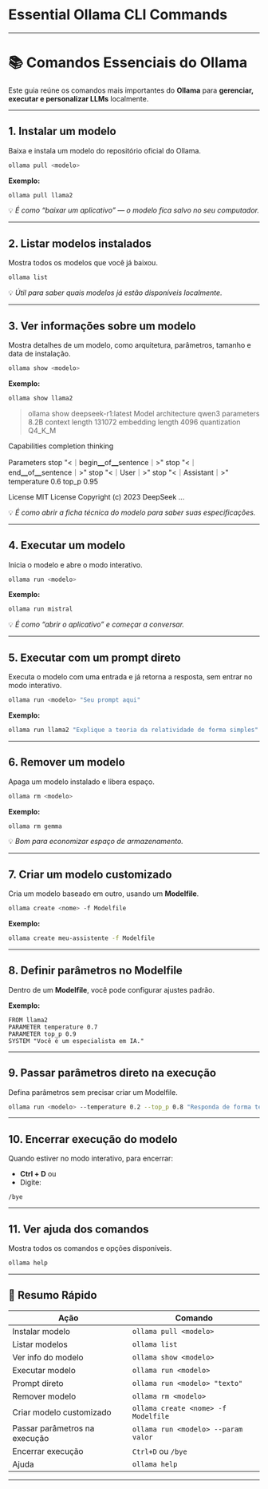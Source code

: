 
# Essential Ollama CLI Commands

---


# 📚 Comandos Essenciais do Ollama

Este guia reúne os comandos mais importantes do **Ollama** para **gerenciar, executar e personalizar LLMs** localmente.

---

## 1. Instalar um modelo

Baixa e instala um modelo do repositório oficial do Ollama.

```bash
ollama pull <modelo>
```

**Exemplo:**

```bash
ollama pull llama2
```

💡 *É como “baixar um aplicativo” — o modelo fica salvo no seu computador.*

---

## 2. Listar modelos instalados

Mostra todos os modelos que você já baixou.

```bash
ollama list
```

💡 *Útil para saber quais modelos já estão disponíveis localmente.*

---

## 3. Ver informações sobre um modelo

Mostra detalhes de um modelo, como arquitetura, parâmetros, tamanho e data de instalação.

```bash
ollama show <modelo>
```

**Exemplo:**

```bash
ollama show llama2
```


> ollama show deepseek-r1:latest
  Model
    architecture        qwen3
    parameters          8.2B
    context length      131072
    embedding length    4096
    quantization        Q4_K_M

  Capabilities
    completion
    thinking

  Parameters
    stop           "<｜begin▁of▁sentence｜>"
    stop           "<｜end▁of▁sentence｜>"
    stop           "<｜User｜>"
    stop           "<｜Assistant｜>"
    temperature    0.6
    top_p          0.95

  License
    MIT License
    Copyright (c) 2023 DeepSeek
    ...


💡 *É como abrir a ficha técnica do modelo para saber suas especificações.*

---

## 4. Executar um modelo

Inicia o modelo e abre o modo interativo.

```bash
ollama run <modelo>
```

**Exemplo:**

```bash
ollama run mistral
```

💡 *É como “abrir o aplicativo” e começar a conversar.*

---

## 5. Executar com um prompt direto

Executa o modelo com uma entrada e já retorna a resposta, sem entrar no modo interativo.

```bash
ollama run <modelo> "Seu prompt aqui"
```

**Exemplo:**

```bash
ollama run llama2 "Explique a teoria da relatividade de forma simples"
```

---

## 6. Remover um modelo

Apaga um modelo instalado e libera espaço.

```bash
ollama rm <modelo>
```

**Exemplo:**

```bash
ollama rm gemma
```

💡 *Bom para economizar espaço de armazenamento.*

---

## 7. Criar um modelo customizado

Cria um modelo baseado em outro, usando um **Modelfile**.

```bash
ollama create <nome> -f Modelfile
```

**Exemplo:**

```bash
ollama create meu-assistente -f Modelfile
```

---

## 8. Definir parâmetros no Modelfile

Dentro de um **Modelfile**, você pode configurar ajustes padrão.

**Exemplo:**

```text
FROM llama2
PARAMETER temperature 0.7
PARAMETER top_p 0.9
SYSTEM "Você é um especialista em IA."
```

---

## 9. Passar parâmetros direto na execução

Defina parâmetros sem precisar criar um Modelfile.

```bash
ollama run <modelo> --temperature 0.2 --top_p 0.8 "Responda de forma técnica"
```

---

## 10. Encerrar execução do modelo

Quando estiver no modo interativo, para encerrar:

* **Ctrl + D** ou
* Digite:

```text
/bye
```

---

## 11. Ver ajuda dos comandos

Mostra todos os comandos e opções disponíveis.

```bash
ollama help
```

---

## 📝 Resumo Rápido

| Ação                          | Comando                             |
| ----------------------------- | ----------------------------------- |
| Instalar modelo               | `ollama pull <modelo>`              |
| Listar modelos                | `ollama list`                       |
| Ver info do modelo            | `ollama show <modelo>`              |
| Executar modelo               | `ollama run <modelo>`               |
| Prompt direto                 | `ollama run <modelo> "texto"`       |
| Remover modelo                | `ollama rm <modelo>`                |
| Criar modelo customizado      | `ollama create <nome> -f Modelfile` |
| Passar parâmetros na execução | `ollama run <modelo> --param valor` |
| Encerrar execução             | `Ctrl+D` ou `/bye`                  |
| Ajuda                         | `ollama help`                       |

---
